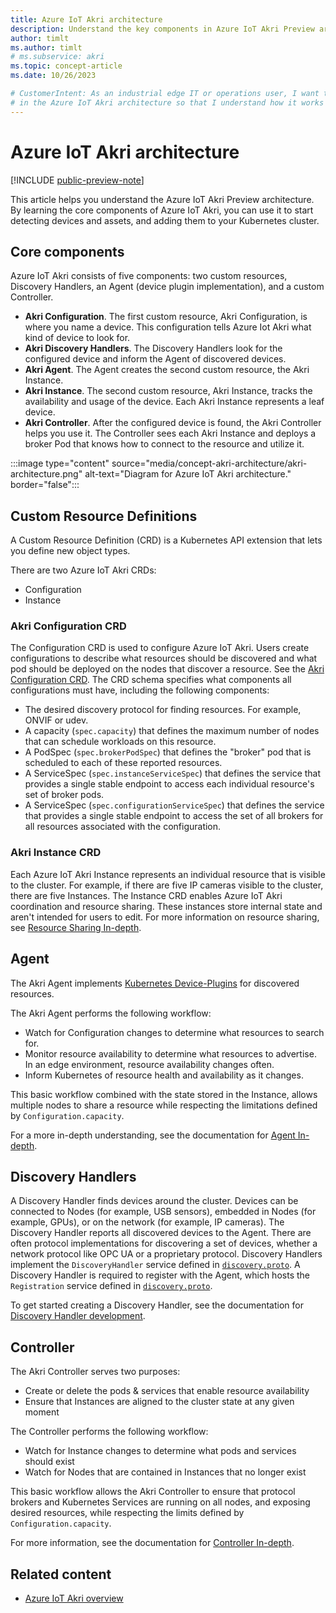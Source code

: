 ```yaml
---
title: Azure IoT Akri architecture
description: Understand the key components in Azure IoT Akri Preview architecture.
author: timlt
ms.author: timlt
# ms.subservice: akri
ms.topic: concept-article 
ms.date: 10/26/2023

# CustomerIntent: As an industrial edge IT or operations user, I want to to understand the key components in 
# in the Azure IoT Akri architecture so that I understand how it works to enable device and asset discovery for my edge solution.
---
```


# Azure IoT Akri architecture

[!INCLUDE [public-preview-note](../includes/public-preview-note.md)]

This article helps you understand the Azure IoT Akri Preview architecture. By learning the core components of Azure IoT Akri, you can use it to start detecting devices and assets, and adding them to your Kubernetes cluster.

## Core components
Azure IoT Akri consists of five components: two custom resources, Discovery Handlers, an Agent (device plugin implementation), and a custom Controller.

- **Akri Configuration**. The first custom resource, Akri Configuration, is where you name a device.  This configuration tells Azure Iot Akri what kind of device to look for.
- **Akri Discovery Handlers**.  The Discovery Handlers look for the configured device and inform the Agent of discovered devices.
- **Akri Agent**.  The Agent creates the second custom resource, the Akri Instance.
- **Akri Instance**. The second custom resource, Akri Instance, tracks the availability and usage of the device. Each Akri Instance represents a leaf device.
- **Akri Controller**.  After the configured device is found, the Akri Controller helps you use it. The Controller sees each Akri Instance and deploys a broker Pod that knows how to connect to the resource and utilize it.

:::image type="content" source="media/concept-akri-architecture/akri-architecture.png" alt-text="Diagram for Azure IoT Akri architecture." border="false":::

## Custom Resource Definitions

A Custom Resource Definition (CRD) is a Kubernetes API extension that lets you define new object types.

There are two Azure IoT Akri CRDs:

- Configuration
- Instance

### Akri Configuration CRD
The Configuration CRD is used to configure Azure IoT Akri. Users create configurations to describe what resources should be discovered and what pod should be deployed on the nodes that discover a resource. See the [Akri Configuration CRD](https://github.com/project-akri/akri/blob/main/deployment/helm/crds/akri-configuration-crd.yaml). The CRD schema specifies what components all configurations must have, including the following components:

- The desired discovery protocol for finding resources.  For example, ONVIF or udev.
- A capacity (`spec.capacity`) that defines the maximum number of nodes that can schedule workloads on this resource.
- A PodSpec (`spec.brokerPodSpec`) that defines the "broker" pod that is scheduled to each of these reported resources.
- A ServiceSpec (`spec.instanceServiceSpec`) that defines the service that provides a single stable endpoint to access each individual resource's set of broker pods.
- A ServiceSpec (`spec.configurationServiceSpec`) that defines the service that provides a single stable endpoint to access the set of all brokers for all resources associated with the configuration.

### Akri Instance CRD
Each Azure IoT Akri Instance represents an individual resource that is visible to the cluster. For example, if there are five IP cameras visible to the cluster, there are five Instances. The Instance CRD enables Azure IoT Akri coordination and resource sharing. These instances store internal state and aren't intended for users to edit. For more information on resource sharing, see [Resource Sharing In-depth](https://docs.akri.sh/architecture/resource-sharing-in-depth).

## Agent
The Akri Agent implements [Kubernetes Device-Plugins](https://kubernetes.io/docs/concepts/extend-kubernetes/compute-storage-net/device-plugins/) for discovered resources.

The Akri Agent performs the following workflow:

- Watch for Configuration changes to determine what resources to search for.
- Monitor resource availability to determine what resources to advertise. In an edge environment, resource availability changes often.
- Inform Kubernetes of resource health and availability as it changes.

This basic workflow combined with the state stored in the Instance, allows multiple nodes to share a resource while respecting the limitations defined by `Configuration.capacity`.

For a more in-depth understanding, see the documentation for [Agent In-depth](https://docs.akri.sh/architecture/agent-in-depth).

## Discovery Handlers
A Discovery Handler finds devices around the cluster. Devices can be connected to Nodes (for example, USB sensors), embedded in Nodes (for example, GPUs), or on the network (for example, IP cameras). The Discovery Handler reports all discovered devices to the Agent. There are often protocol implementations for discovering a set of devices, whether a network protocol like OPC UA or a proprietary protocol. Discovery Handlers implement the `DiscoveryHandler` service defined in [`discovery.proto`](https://github.com/project-akri/akri/blob/main/discovery-utils/proto/discovery.proto). A Discovery Handler is required to register with the Agent, which hosts the `Registration` service defined in [`discovery.proto`](https://github.com/project-akri/akri/blob/main/discovery-utils/proto/discovery.proto).

To get started creating a Discovery Handler, see the documentation for [Discovery Handler development](https://docs.akri.sh/development/handler-development).

## Controller
The Akri Controller serves two purposes:

- Create or delete the pods & services that enable resource availability
- Ensure that Instances are aligned to the cluster state at any given moment

The Controller performs the following workflow:

- Watch for Instance changes to determine what pods and services should exist 
- Watch for Nodes that are contained in Instances that no longer exist

This basic workflow allows the Akri Controller to ensure that protocol brokers and Kubernetes Services are running on all nodes, and exposing desired resources, while respecting the limits defined by `Configuration.capacity`.

For more information, see the documentation for [Controller In-depth](https://docs.akri.sh/architecture/controller-in-depth).

## Related content

- [Azure IoT Akri overview](overview-akri.md)